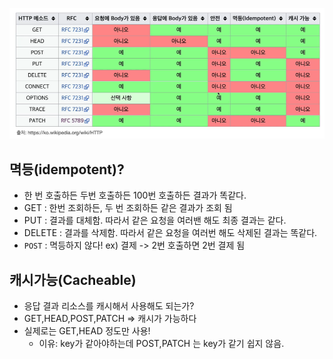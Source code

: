 ![메서드의 특징](2021-07-18-15-14-34.png)


## 멱등(idempotent)?
- 한 번 호출하든 두번 호출하든 100번 호출하든 결과가 똑같다.
- GET : 한번 조회하든, 두 번 조회하든 같은 결과가 조회 됨
- PUT : 결과를 대체함. 따라서 같은 요청을 여러밴 해도 최종 결과는 같다.
- DELETE : 결과를 삭제함. 따라서 같은 요청을 여러번 해도 삭제된 결과는 똑같다.
- `POST` : 멱등하지 않다! ex) 결제 -> 2번 호출하면 2번 결제 됨

## 캐시가능(Cacheable)
- 응답 결과 리소스를 캐시해서 사용해도 되는가?
- GET,HEAD,POST,PATCH => 캐시가 가능하다
- 실제로는 GET,HEAD 정도만 사용!
    - 이유: key가 같아야하는데 POST,PATCH 는 key가 같기 쉽지 않음.

